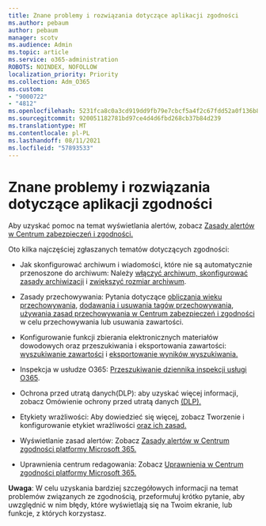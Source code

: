```yaml
---
title: Znane problemy i rozwiązania dotyczące aplikacji zgodności
ms.author: pebaum
author: pebaum
manager: scotv
ms.audience: Admin
ms.topic: article
ms.service: o365-administration
ROBOTS: NOINDEX, NOFOLLOW
localization_priority: Priority
ms.collection: Adm_O365
ms.custom:
- "9000722"
- "4812"
ms.openlocfilehash: 5231fca8c0a3cd919dd9fb79e7cbcf5a4f2c67fdd52a0f136b87e9331a3d6c44
ms.sourcegitcommit: 920051182781bd97ce4d4d6fbd268cb37b84d239
ms.translationtype: MT
ms.contentlocale: pl-PL
ms.lasthandoff: 08/11/2021
ms.locfileid: "57893533"
---
```

# <a name="compliance-common-issues-and-resolutions"></a>Znane problemy i rozwiązania dotyczące aplikacji zgodności

Aby uzyskać pomoc na temat wyświetlania alertów, zobacz [Zasady alertów w Centrum zabezpieczeń i zgodności.](https://docs.microsoft.com/microsoft-365/compliance/alert-policies)

Oto kilka najczęściej zgłaszanych tematów dotyczących zgodności:

- Jak skonfigurować archiwum i wiadomości, które nie są automatycznie przenoszone do archiwum: Należy [włączyć archiwum, skonfigurować zasady archiwizacji](https://docs.microsoft.com/microsoft-365/compliance/set-up-an-archive-and-deletion-policy-for-mailboxes) i [zwiększyć rozmiar archiwum](https://docs.microsoft.com/microsoft-365/compliance/enable-unlimited-archiving).

- Zasady przechowywania: Pytania dotyczące [obliczania wieku przechowywania](https://docs.microsoft.com/exchange/security-and-compliance/messaging-records-management/retention-age), [dodawania i usuwania tagów przechowywania](https://docs.microsoft.com/exchange/security-and-compliance/messaging-records-management/add-or-remove-retention-tags), [używania zasad przechowywania w Centrum zabezpieczeń i zgodności](https://docs.microsoft.com/exchange/security-and-compliance/messaging-records-management/create-a-retention-policy) w celu przechowywania lub usuwania zawartości.

- Konfigurowanie funkcji zbierania elektronicznych materiałów dowodowych oraz przeszukiwania i eksportowania zawartości: [wyszukiwanie zawartości](https://docs.microsoft.com/microsoft-365/compliance/content-search) i [eksportowanie wyników wyszukiwania.](https://docs.microsoft.com/microsoft-365/compliance/export-search-results)

- Inspekcja w usłudze O365: [Przeszukiwanie dziennika inspekcji usługi O365](https://docs.microsoft.com/microsoft-365/compliance/search-the-audit-log-in-security-and-compliance).

- Ochrona przed utratą danych(DLP): aby uzyskać więcej informacji, zobacz Omówienie ochrony przed utratą danych [(DLP).](https://docs.microsoft.com/microsoft-365/compliance/data-loss-prevention-policies)
 
- Etykiety wrażliwości: Aby dowiedzieć się więcej, zobacz Tworzenie i konfigurowanie etykiet wrażliwości [oraz ich zasad.](https://docs.microsoft.com/microsoft-365/compliance/create-sensitivity-labels)

- Wyświetlanie zasad alertów: Zobacz [Zasady alertów w Centrum zgodności platformy Microsoft 365.](https://docs.microsoft.com/microsoft-365/compliance/alert-policies)

- Uprawnienia centrum redagowania: Zobacz [Uprawnienia w Centrum zgodności platformy Microsoft 365.](https://docs.microsoft.com/microsoft-365/compliance/microsoft-365-compliance-center-permissions)

**Uwaga**: W celu uzyskania bardziej szczegółowych informacji na temat problemów związanych ze zgodnością, przeformułuj krótko pytanie, aby uwzględnić w nim błędy, które wyświetlają się na Twoim ekranie, lub funkcje, z których korzystasz.
